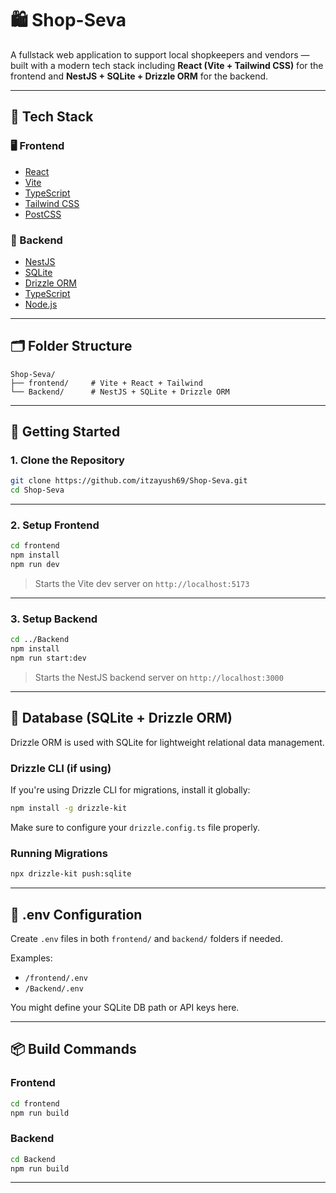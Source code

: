 
# 🛍️ Shop-Seva

A fullstack web application to support local shopkeepers and vendors — built with a modern tech stack including **React (Vite + Tailwind CSS)** for the frontend and **NestJS + SQLite + Drizzle ORM** for the backend.

---

## 🧱 Tech Stack

### 🖥️ Frontend
- [React](https://react.dev/)
- [Vite](https://vitejs.dev/)
- [TypeScript](https://www.typescriptlang.org/)
- [Tailwind CSS](https://tailwindcss.com/)
- [PostCSS](https://postcss.org/)

### 🔧 Backend
- [NestJS](https://nestjs.com/)
- [SQLite](https://www.sqlite.org/)
- [Drizzle ORM](https://orm.drizzle.team/)
- [TypeScript](https://www.typescriptlang.org/)
- [Node.js](https://nodejs.org/)

---

## 🗂️ Folder Structure

```
Shop-Seva/
├── frontend/     # Vite + React + Tailwind
└── Backend/      # NestJS + SQLite + Drizzle ORM
```

---

## 🚀 Getting Started

### 1. Clone the Repository

```bash
git clone https://github.com/itzayush69/Shop-Seva.git
cd Shop-Seva
```

---

### 2. Setup Frontend

```bash
cd frontend
npm install
npm run dev
```

> Starts the Vite dev server on `http://localhost:5173`

---

### 3. Setup Backend

```bash
cd ../Backend
npm install
npm run start:dev
```

> Starts the NestJS backend server on `http://localhost:3000`

---

## 🧩 Database (SQLite + Drizzle ORM)

Drizzle ORM is used with SQLite for lightweight relational data management.

### Drizzle CLI (if using)
If you're using Drizzle CLI for migrations, install it globally:

```bash
npm install -g drizzle-kit
```

Make sure to configure your `drizzle.config.ts` file properly.

### Running Migrations

```bash
npx drizzle-kit push:sqlite
```

---

## 📄 .env Configuration

Create `.env` files in both `frontend/` and `backend/` folders if needed.

Examples:
- `/frontend/.env`
- `/Backend/.env`

You might define your SQLite DB path or API keys here.

---

## 📦 Build Commands

### Frontend

```bash
cd frontend
npm run build
```

### Backend

```bash
cd Backend
npm run build
```

---